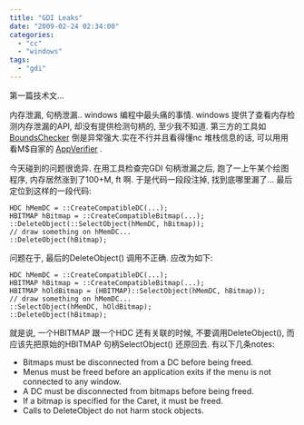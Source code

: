 ```yaml
---
title: "GDI Leaks"
date: "2009-02-24 02:34:00"
categories: 
  - "cc"
  - "windows"
tags: 
  - "gdi"
---
```


第一篇技术文...

内存泄漏, 句柄泄漏.. windows 编程中最头痛的事情. windows 提供了查看内存检测内存泄漏的API, 却没有提供检测句柄的, 至少我不知道. 第三方的工具如[BoundsChecker](http://www.compuware.com/products/devpartner/visualc.htm) 倒是异常强大.实在不行并且看得懂nc 堆栈信息的话, 可以用用看M$自家的 [AppVerifier](http://www.microsoft.com/downloads/details.aspx?FamilyID=c4a25ab9-649d-4a1b-b4a7-c9d8b095df18&DisplayLang=en) .

今天碰到的问题很诡异. 在用工具检查完GDI 句柄泄漏之后, 跑了一上午某个绘图程序, 内存居然涨到了100+M, ft 啊. 于是代码一段段注掉, 找到底哪里漏了... 最后定位到这样的一段代码:

```
HDC hMemDC = ::CreateCompatibleDC(...);
HBITMAP hBitmap = ::CreateCompatibleBitmap(...);
::DeleteObject(::SelectObject(hMemDC, hBitmap));
// draw something on hMemDC...
::DeleteObject(hBitmap);
```

问题在于, 最后的DeleteObject() 调用不正确. 应改为如下:

```
HDC hMemDC = ::CreateCompatibleDC(...);
HBITMAP hBitmap = ::CreateCompatibleBitmap(...);
HBITMAP hOldBitmap = (HBITMAP)::SelectObject(hMemDC, hBitmap));
// draw something on hMemDC...
::SelectObject(hMemDC, hOldBitmap);
::DeleteObject(hBitmap);
```

就是说, 一个HBITMAP 跟一个HDC 还有关联的时候, 不要调用DeleteObject(), 而应该先把原始的HBITMAP 句柄SelectObject() 还原回去. 有以下几条notes:

- Bitmaps must be disconnected from a DC before being freed.
- Menus must be freed before an application exits if the menu is not connected to any window.
- A DC must be disconnected from bitmaps before being freed.
- If a bitmap is specified for the Caret, it must be freed.
- Calls to DeleteObject do not harm stock objects.
